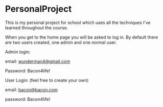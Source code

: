 # PersonalProject
This is my personal project for school which uses all the techniques I've learned throughout the course.

When you get to the home page you will be asked to log in. By default there are two users created, one admin and one normal user.


Admin login:

email: wunderman4@gmail.com

Password: Bacon4life!



User Login: (feel free to create your own)

email: bacon@bacon.com

password: Bacon4life!
